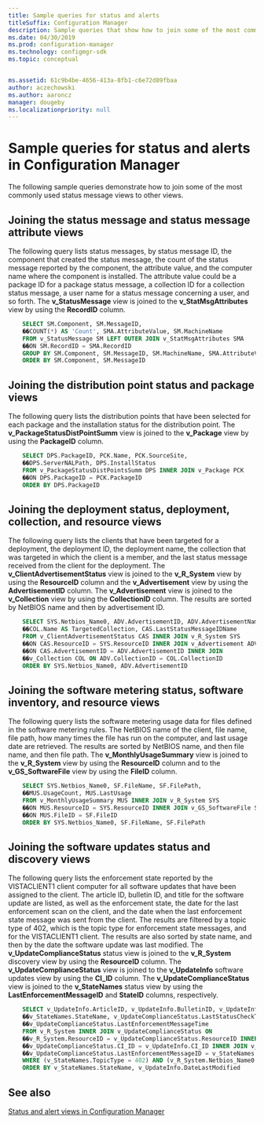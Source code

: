 ```yaml
---
title: Sample queries for status and alerts
titleSuffix: Configuration Manager
description: Sample queries that show how to join some of the most commonly used status message views to other views.
ms.date: 04/30/2019
ms.prod: configuration-manager
ms.technology: configmgr-sdk
ms.topic: conceptual


ms.assetid: 61c9b4be-4656-413a-8fb1-c6e72d89fbaa
author: aczechowski
ms.author: aaroncz
manager: dougeby
ms.localizationpriority: null
---
```


# Sample queries for status and alerts in Configuration Manager

The following sample queries demonstrate how to join some of the most commonly used status message views to other views.

## Joining the status message and status message attribute views

The following query lists status messages, by status message ID, the component that created the status message, the count of the status message reported by the component, the attribute value, and the computer name where the component is installed. The attribute value could be a package ID for a package status message, a collection ID for a collection status message, a user name for a status message concerning a user, and so forth. The **v_StatusMessage** view is joined to the **v_StatMsgAttributes** view by using the **RecordID** column.

```sql
    SELECT SM.Component, SM.MessageID, 
    ��COUNT(*) AS 'Count', SMA.AttributeValue, SM.MachineName 
    FROM v_StatusMessage SM LEFT OUTER JOIN v_StatMsgAttributes SMA 
    ��ON SM.RecordID = SMA.RecordID 
    GROUP BY SM.Component, SM.MessageID, SM.MachineName, SMA.AttributeValue 
    ORDER BY SM.Component, SM.MessageID 
```

## Joining the distribution point status and package views

The following query lists the distribution points that have been selected for each package and the installation status for the distribution point. The **v_PackageStatusDistPointSumm** view is joined to the **v_Package** view by using the **PackageID** column.

```sql
    SELECT DPS.PackageID, PCK.Name, PCK.SourceSite, 
    ��DPS.ServerNALPath, DPS.InstallStatus 
    FROM v_PackageStatusDistPointsSumm DPS INNER JOIN v_Package PCK 
    ��ON DPS.PackageID = PCK.PackageID 
    ORDER BY DPS.PackageID 
```

## Joining the deployment status, deployment, collection, and resource views

The following query lists the clients that have been targeted for a deployment, the deployment ID, the deployment name, the collection that was targeted in which the client is a member, and the last status message received from the client for the deployment. The **v_ClientAdvertisementStatus** view is joined to the **v_R_System** view by using the **ResourceID** column and the **v_Advertisement** view by using the **AdvertisementID** column. The **v_Advertisement** view is joined to the **v_Collection** view by using the **CollectionID** column. The results are sorted by NetBIOS name and then by advertisement ID.

```sql
    SELECT SYS.Netbios_Name0, ADV.AdvertisementID, ADV.AdvertisementName, 
    ��COL.Name AS TargetedCollection, CAS.LastStatusMessageIDName 
    FROM v_ClientAdvertisementStatus CAS INNER JOIN v_R_System SYS 
    ��ON CAS.ResourceID = SYS.ResourceID INNER JOIN v_Advertisement ADV 
    ��ON CAS.AdvertisementID = ADV.AdvertisementID INNER JOIN 
    ��v_Collection COL ON ADV.CollectionID = COL.CollectionID 
    ORDER BY SYS.Netbios_Name0, ADV.AdvertisementID
```

## Joining the software metering status, software inventory, and resource views

The following query lists the software metering usage data for files defined in the software metering rules. The NetBIOS name of the client, file name, file path, how many times the file has run on the computer, and last usage date are retrieved. The results are sorted by NetBIOS name, and then file name, and then file path. The **v_MonthlyUsageSummary** view is joined to the **v_R_System** view by using the **ResourceID** column and to the **v_GS_SoftwareFile** view by using the **FileID** column.

```sql
    SELECT SYS.Netbios_Name0, SF.FileName, SF.FilePath, 
    ��MUS.UsageCount, MUS.LastUsage 
    FROM v_MonthlyUsageSummary MUS INNER JOIN v_R_System SYS 
    ��ON MUS.ResourceID = SYS.ResourceID INNER JOIN v_GS_SoftwareFile SF 
    ��ON MUS.FileID = SF.FileID 
    ORDER BY SYS.Netbios_Name0, SF.FileName, SF.FilePath 
```

## Joining the software updates status and discovery views

The following query lists the enforcement state reported by the VISTACLIENT1 client computer for all software updates that have been assigned to the client. The article ID, bulletin ID, and title for the software update are listed, as well as the enforcement state, the date for the last enforcement scan on the client, and the date when the last enforcement state message was sent from the client. The results are filtered by a topic type of 402, which is the topic type for enforcement state messages, and for the VISTACLIENT1 client. The results are also sorted by state name, and then by the date the software update was last modified. The **v_UpdateComplianceStatus** status view is joined to the **v_R_System** discovery view by using the **ResourceID** column. The **v_UpdateComplianceStatus** view is joined to the **v_UpdateInfo** software updates view by using the **CI_ID** column. The **v_UpdateComplianceStatus** view is joined to the **v_StateNames** status view by using the **LastEnforcementMessageID** and **StateID** columns, respectively.

```sql
    SELECT v_UpdateInfo.ArticleID, v_UpdateInfo.BulletinID, v_UpdateInfo.Title, 
    ��v_StateNames.StateName, v_UpdateComplianceStatus.LastStatusCheckTime, 
    ��v_UpdateComplianceStatus.LastEnforcementMessageTime 
    FROM v_R_System INNER JOIN v_UpdateComplianceStatus ON 
    ��v_R_System.ResourceID = v_UpdateComplianceStatus.ResourceID INNER JOIN v_UpdateInfo ON 
    ��v_UpdateComplianceStatus.CI_ID = v_UpdateInfo.CI_ID INNER JOIN v_StateNames ON 
    ��v_UpdateComplianceStatus.LastEnforcementMessageID = v_StateNames.StateID 
    WHERE (v_StateNames.TopicType = 402) AND (v_R_System.Netbios_Name0 LIKE 'VISTACLIENT1') 
    ORDER BY v_StateNames.StateName, v_UpdateInfo.DateLastModified 
```

## See also

[Status and alert views in Configuration Manager](status-alert-views-configuration-manager.md)
